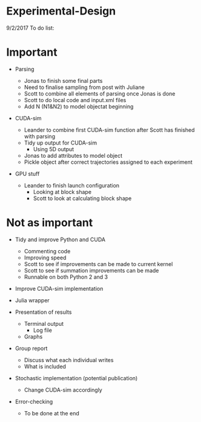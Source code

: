 # Experimental-Design

9/2/2017
To do list:

# Important
- Parsing
  - Jonas to finish some final parts
  - Need to finalise sampling from post with Juliane
  - Scott to combine all elements of parsing once Jonas is done
  - Scott to do local code and input.xml files
  - Add N (N1&N2) to model objectat beginning
  
- CUDA-sim
  - Leander to combine first CUDA-sim function after Scott has finished with parsing
  - Tidy up output for CUDA-sim
    - Using 5D output
  - Jonas to add attributes to model object
  - Pickle object after correct trajectories assigned to each experiment

- GPU stuff
  - Leander to finish launch configuration
    - Looking at block shape
    - Scott to look at calculating block shape
  
# Not as important
- Tidy and improve Python and CUDA
  - Commenting code
  - Improving speed
  - Scott to see if improvements can be made to current kernel
  - Scott to see if summation improvements can be made
  - Runnable on both Python 2 and 3

- Improve CUDA-sim implementation

- Julia wrapper

- Presentation of results
  - Terminal output
    - Log file
  - Graphs

- Group report
  - Discuss what each individual writes
  - What is included
  
- Stochastic implementation (potential publication)
  - Change CUDA-sim accordingly

- Error-checking
  - To be done at the end
